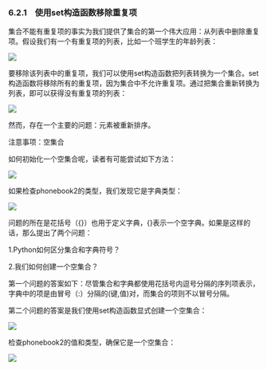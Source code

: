    

### 6.2.1　使用set构造函数移除重复项

集合不能有重复项的事实为我们提供了集合的第一个伟大应用：从列表中删除重复项。假设我们有一个有重复项的列表，比如一个班学生的年龄列表：

![](0-Assets/Epubook/程序员编程语言经典合集（计算机科学丛书5册套装），javapython编程语言含经典教材龙书《编译原理》%20(Bruce%20Eckel%20%20Alfred%20V.%20Aho%20%20Monica%20S.%20Lam%20etc.)%20(Z-Library)/images/image08572.jpeg)

要移除该列表中的重复项，我们可以使用set构造函数把列表转换为一个集合。set构造函数将移除所有的重复项，因为集合中不允许重复项。通过把集合重新转换为列表，即可以获得没有重复项的列表：

![](0-Assets/Epubook/程序员编程语言经典合集（计算机科学丛书5册套装），javapython编程语言含经典教材龙书《编译原理》%20(Bruce%20Eckel%20%20Alfred%20V.%20Aho%20%20Monica%20S.%20Lam%20etc.)%20(Z-Library)/images/image08573.jpeg)

然而，存在一个主要的问题：元素被重新排序。

注意事项：空集合

如何初始化一个空集合呢，读者有可能尝试如下方法：

![](0-Assets/Epubook/程序员编程语言经典合集（计算机科学丛书5册套装），javapython编程语言含经典教材龙书《编译原理》%20(Bruce%20Eckel%20%20Alfred%20V.%20Aho%20%20Monica%20S.%20Lam%20etc.)%20(Z-Library)/images/image08574.jpeg)

如果检查phonebook2的类型，我们发现它是字典类型：

![](0-Assets/Epubook/程序员编程语言经典合集（计算机科学丛书5册套装），javapython编程语言含经典教材龙书《编译原理》%20(Bruce%20Eckel%20%20Alfred%20V.%20Aho%20%20Monica%20S.%20Lam%20etc.)%20(Z-Library)/images/image08575.jpeg)

问题的所在是花括号（{}）也用于定义字典，{}表示一个空字典。如果是这样的话，那么提出了两个问题：

1.Python如何区分集合和字典符号？

2.我们如何创建一个空集合？

第一个问题的答案如下：尽管集合和字典都使用花括号内逗号分隔的序列项表示，字典中的项是由冒号（:）分隔的(键,值)对，而集合的项则不以冒号分隔。

第二个问题的答案是我们使用set构造函数显式创建一个空集合：

![](0-Assets/Epubook/程序员编程语言经典合集（计算机科学丛书5册套装），javapython编程语言含经典教材龙书《编译原理》%20(Bruce%20Eckel%20%20Alfred%20V.%20Aho%20%20Monica%20S.%20Lam%20etc.)%20(Z-Library)/images/image08576.jpeg)

检查phonebook2的值和类型，确保它是一个空集合：

![](0-Assets/Epubook/程序员编程语言经典合集（计算机科学丛书5册套装），javapython编程语言含经典教材龙书《编译原理》%20(Bruce%20Eckel%20%20Alfred%20V.%20Aho%20%20Monica%20S.%20Lam%20etc.)%20(Z-Library)/images/image08577.jpeg)